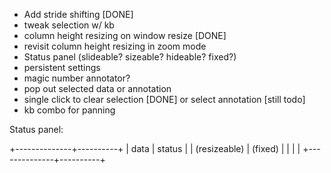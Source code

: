 
* Add stride shifting [DONE]
* tweak selection w/ kb
* column height resizing on window resize [DONE]
* revisit column height resizing in zoom mode
* Status panel (slideable? sizeable? hideable? fixed?)
* persistent settings
* magic number annotator?
* pop out selected data or annotation
* single click to clear selection [DONE] or select annotation [still todo]
* kb combo for panning

Status panel:

+--------------+----------+
|  data        |  status  |
| (resizeable) | (fixed)  |
|              |          |
+--------------+----------+
